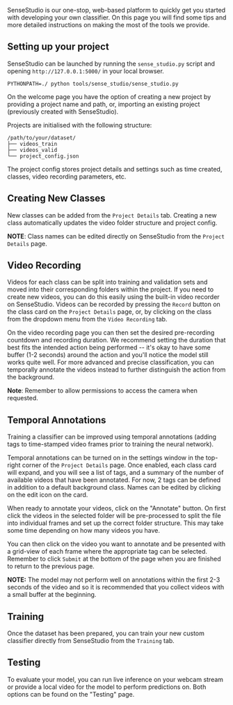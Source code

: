 SenseStudio is our one-stop, web-based platform to quickly get you started with
developing your own classifier. On this page you will find some tips and more 
detailed instructions on making the most of the tools we provide.


## Setting up your project

SenseStudio can be launched by running the `sense_studio.py` script and opening `http://127.0.0.1:5000/`
in your local browser.

```commandline
PYTHONPATH=./ python tools/sense_studio/sense_studio.py
```

On the welcome page you have the option of creating a new project by providing a project name and 
path, or, importing an existing project (previously created with SenseStudio).

Projects are initialised with the following structure:
```
/path/to/your/dataset/
├── videos_train
├── videos_valid
└── project_config.json
```

The project config stores project details and settings such as time created, classes, video
recording parameters, etc.


## Creating New Classes

New classes can be added from the `Project Details` tab. Creating a
new class automatically updates the video folder structure and project config. 

**NOTE**: Class names can be edited directly on SenseStudio from the `Project Details` page.


## Video Recording

Videos for each class can be split into training and validation sets and moved into their 
corresponding folders within the project. If you need to create new videos, you can do this
easily using the built-in video recorder on SenseStudio. Videos can be recorded by pressing the `Record`
button on the class card on the `Project Details` page, or, by clicking on the class from the dropdown
menu from the `Video Recording` tab. 

On the video recording page you can then set the desired pre-recording countdown and recording duration. 
We recommend setting the duration that best fits the intended action being performed -- it's okay to have 
some buffer (1-2 seconds) around the action and you'll notice the model still works quite well. For more 
advanced and precise classification, you can temporally annotate the videos instead to further distinguish 
the action from the background.

**Note**: Remember to allow permissions to access the camera when requested.


## Temporal Annotations

Training a classifier can be improved using temporal annotations (adding tags to time-stamped 
video frames prior to training the neural network).

Temporal annotations can be turned on in the settings window in the top-right corner
of the `Project Details` page. Once enabled, each class card will expand, and you will see a list of
tags, and a summary of the number of available videos that have been annotated. For now, 2 tags 
can be defined in addition to a default background class. Names can be edited by clicking on the edit icon 
on the card. 

When ready to annotate your videos, click on the "Annotate" button. On first click the videos in the
selected folder will be pre-processed to split the file into individual frames and set up the 
correct folder structure. This may take some time depending on how many videos you have.

You can then click on the video you want to annotate and be presented with a grid-view of each 
frame where the appropriate tag can be selected. Remember to click `Submit` at the bottom of the 
page when you are finished to return to the previous page.

**NOTE:** The model may not perform well on annotations within the first 2-3 seconds of the video and so
it is recommended that you collect videos with a small buffer at the beginning.


## Training

Once the dataset has been prepared, you can train your new custom classifier directly from SenseStudio
from the `Training` tab. 


## Testing

To evaluate your model, you can run live inference on your webcam stream or provide a local video
for the model to perform predictions on. Both options can be found on the "Testing" page.

